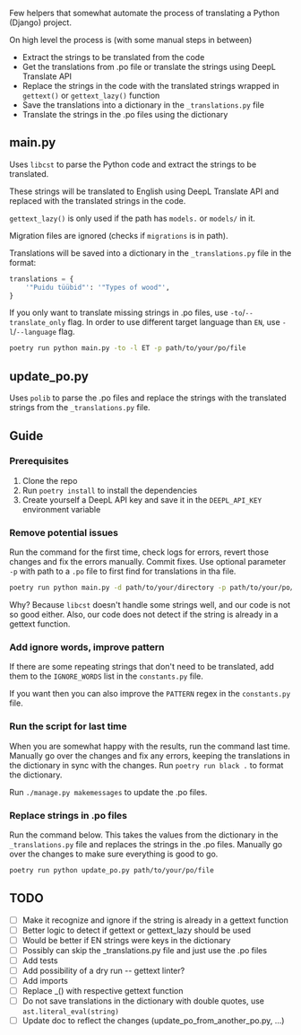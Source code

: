 Few helpers that somewhat automate the process of translating a Python (Django) project.

On high level the process is (with some manual steps in between)
- Extract the strings to be translated from the code
- Get the translations from .po file or translate the strings using DeepL Translate API
- Replace the strings in the code with the translated strings wrapped in `gettext()` or `gettext_lazy()` function
- Save the translations into a dictionary in the `_translations.py` file
- Translate the strings in the .po files using the dictionary

## main.py

Uses `libcst` to parse the Python code and extract the strings to be translated. 

These strings will be translated to English using DeepL Translate API and replaced with the translated strings in the code.

`gettext_lazy()` is only used if the path has `models.` or `models/` in it. 

Migration files are ignored (checks if `migrations` is in path).

Translations will be saved into a dictionary in the `_translations.py` file in the format:

```python
translations = {
    '"Puidu tüübid"': '"Types of wood"',
}
```

If you only want to translate missing strings in .po files, use `-to`/`--translate_only` flag. In order to use different target language than `EN`, use `-l`/`--language` flag.

```bash
poetry run python main.py -to -l ET -p path/to/your/po/file
```

## update_po.py

Uses `polib` to parse the .po files and replace the strings with the translated strings from the `_translations.py` file.

## Guide

### Prerequisites

1. Clone the repo
2. Run `poetry install` to install the dependencies
3. Create yourself a DeepL API key and save it in the `DEEPL_API_KEY` environment variable

### Remove potential issues

Run the command for the first time, check logs for errors, revert those changes and fix the errors manually. 
Commit fixes. Use optional parameter `-p` with path to a `.po` file to first find for translations in tha file.

```bash
poetry run python main.py -d path/to/your/directory -p path/to/your/po/file
```

Why? Because `libcst` doesn't handle some strings well, and our code is not so good either. 
Also, our code does not detect if the string is already in a gettext function.

### Add ignore words, improve pattern

If there are some repeating strings that don't need to be translated, add them to the `IGNORE_WORDS` list in the `constants.py` file.

If you want then you can also improve the `PATTERN` regex in the `constants.py` file.

### Run the script for last time

When you are somewhat happy with the results, run the command last time. Manually go over the changes and fix any errors, 
keeping the translations in the dictionary in sync with the changes. Run `poetry run black .` to format the dictionary.

Run `./manage.py makemessages` to update the .po files.

### Replace strings in .po files

Run the command below. This takes the values from the dictionary in the `_translations.py` file and replaces the strings in the .po files. 
Manually go over the changes to make sure everything is good to go.

```bash
poetry run python update_po.py path/to/your/po/file
```

## TODO

- [ ] Make it recognize and ignore if the string is already in a gettext function
- [ ] Better logic to detect if gettext or gettext_lazy should be used
- [ ] Would be better if EN strings were keys in the dictionary
- [ ] Possibly can skip the _translations.py file and just use the .po files
- [ ] Add tests
- [ ] Add possibility of a dry run -- gettext linter?
- [ ] Add imports
- [ ] Replace _() with respective gettext function
- [ ] Do not save translations in the dictionary with double quotes, use `ast.literal_eval(string)`
- [ ] Update doc to reflect the changes (update_po_from_another_po.py, ...)
